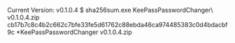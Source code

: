 Current Version:		v0.1.0.4
$ sha256sum.exe KeePassPasswordChanger\ v0.1.0.4.zip
cb17b7c8c4b2c662c7bfe33fe5d61762c88ebda46ca974485383c0d4bdacbf9c *KeePassPasswordChanger v0.1.0.4.zip

